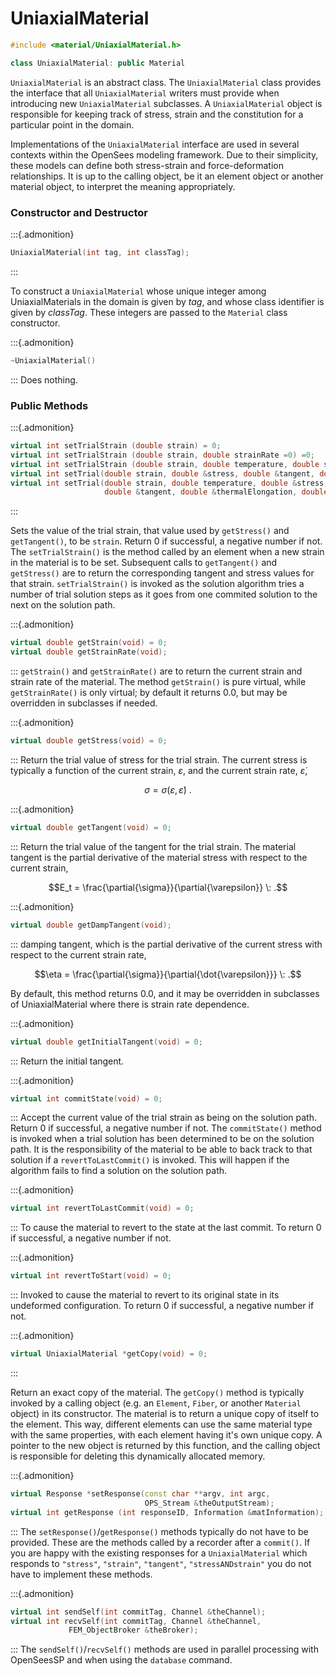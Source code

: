 # UniaxialMaterial

```cpp
#include <material/UniaxialMaterial.h>

class UniaxialMaterial: public Material
```

`UniaxialMaterial` is an abstract class. The `UniaxialMaterial` class
provides the interface that all `UniaxialMaterial` writers must provide
when introducing new `UniaxialMaterial` subclasses. A `UniaxialMaterial`
object is responsible for keeping track of stress, strain and the
constitution for a particular point in the domain.

Implementations of the `UniaxialMaterial` interface are used in several
contexts within the OpenSees modeling framework. Due to their
simplicity, these models can define both stress-strain and
force-deformation relationships. It is up to the calling object, be it
an element object or another material object, to interpret the meaning
appropriately.


### Constructor and Destructor

:::{.admonition}
```cpp
UniaxialMaterial(int tag, int classTag);
```
:::

To construct a `UniaxialMaterial` whose unique integer among
UniaxialMaterials in the domain is given by *tag*, and whose class
identifier is given by *classTag*. These integers are passed to the
`Material` class constructor.

:::{.admonition}
```cpp
~UniaxialMaterial()
```
:::
Does nothing.


### Public Methods

:::{.admonition}
```cpp
virtual int setTrialStrain (double strain) = 0;
virtual int setTrialStrain (double strain, double strainRate =0) =0;
virtual int setTrialStrain (double strain, double temperature, double strainRate);
virtual int setTrial(double strain, double &stress, double &tangent, double strainRate = 0.0);
virtual int setTrial(double strain, double temperature, double &stress, 
                     double &tangent, double &thermalElongation, double strainRate = 0.0);
```
:::

Sets the value of the trial strain, that value used by `getStress()` and
`getTangent()`, to be `strain`. Return $0$ if successful, a negative
number if not.
The `setTrialStrain()` is the method called by an element when a new
strain in the material is to be set. Subsequent calls to `getTangent()`
and `getStress()` are to return the corresponding tangent and stress values
for that strain. `setTrialStrain()` is invoked as the solution algorithm
tries a number of trial solution steps as it goes from one commited
solution to the next on the solution path.


:::{.admonition}
```cpp
virtual double getStrain(void) = 0;
virtual double getStrainRate(void);
```
:::
`getStrain()` and `getStrainRate()` are to return the current strain
and strain rate of the material. The method `getStrain()` is
pure virtual, while `getStrainRate()` is only virtual; by default it
returns $0.0$, but may be overridden in subclasses if needed.

:::{.admonition}
```cpp
virtual double getStress(void) = 0;
```
:::
Return the trial value of stress for the trial strain.
The current stress is typically a function of the
current strain, $\varepsilon$, and the current strain rate,
$\dot{\varepsilon}$,

$$\sigma = \sigma(\varepsilon,\dot{\varepsilon}) \: .$$

:::{.admonition}
```cpp
virtual double getTangent(void) = 0;
```
:::
Return the trial value of the tangent for the trial strain.
The material tangent is the partial derivative of the
material stress with respect to the current strain,

$$E_t = \frac{\partial{\sigma}}{\partial{\varepsilon}} \: .$$

:::{.admonition}
```cpp
virtual double getDampTangent(void);
```
:::
damping tangent, which is the partial derivative of the current stress
with respect to the current strain rate,

$$\eta = \frac{\partial{\sigma}}{\partial{\dot{\varepsilon}}} \: .$$

By default, this method returns $0.0$, and it may be overridden in
subclasses of UniaxialMaterial where there is strain rate dependence.



:::{.admonition}
```cpp
virtual double getInitialTangent(void) = 0;
```
:::
Return the initial tangent.

:::{.admonition}
```cpp
virtual int commitState(void) = 0;
```
:::
Accept the current value of the trial strain as being on the solution
path. Return $0$ if successful, a negative number if not.
The `commitState()` method is invoked when a trial solution has been
determined to be on the solution path. It is the responsibility of the
material to be able to back track to that solution if a
`revertToLastCommit()` is invoked. This will happen if the algorithm fails
to find a solution on the solution path.

:::{.admonition}
```cpp
virtual int revertToLastCommit(void) = 0;
```
:::
To cause the material to revert to the state at the last commit. To
return $0$ if successful, a negative number if not.

:::{.admonition}
```cpp
virtual int revertToStart(void) = 0;
```
:::
Invoked to cause the material to revert to its original state in its
undeformed configuration. To return $0$ if successful, a negative number
if not.

:::{.admonition}
```cpp
virtual UniaxialMaterial *getCopy(void) = 0;
```
:::

Return an exact copy of the material. The `getCopy()` method is typically
invoked by a calling object (e.g. an `Element`, `Fiber`, or another `Material`
object) in its constructor. The material is to return a unique copy of itself
to the element. This way, different elements can use the same material type
with the same properties, with each element having it's own unique copy. A
pointer to the new object is returned by this function, and the calling object
is responsible for deleting this dynamically allocated memory.

:::{.admonition}
```cpp
virtual Response *setResponse(const char **argv, int argc,
                              OPS_Stream &theOutputStream);
virtual int getResponse (int responseID, Information &matInformation);
```
:::
The `setResponse()`/`getResponse()` methods typically do not have to be provided.
These are the methods called by a recorder after a `commit()`. If you are
happy with the existing responses for a `UniaxialMaterial` which responds
to `"stress"`, `"strain"`, `"tangent"`, `"stressANDstrain"` you do not have to
implement these methods. 

:::{.admonition}
```cpp
virtual int sendSelf(int commitTag, Channel &theChannel);
virtual int recvSelf(int commitTag, Channel &theChannel,
             FEM_ObjectBroker &theBroker);
```
:::
The `sendSelf()`/`recvSelf()` methods are used in parallel processing
with OpenSeesSP and when using the `database` command.



